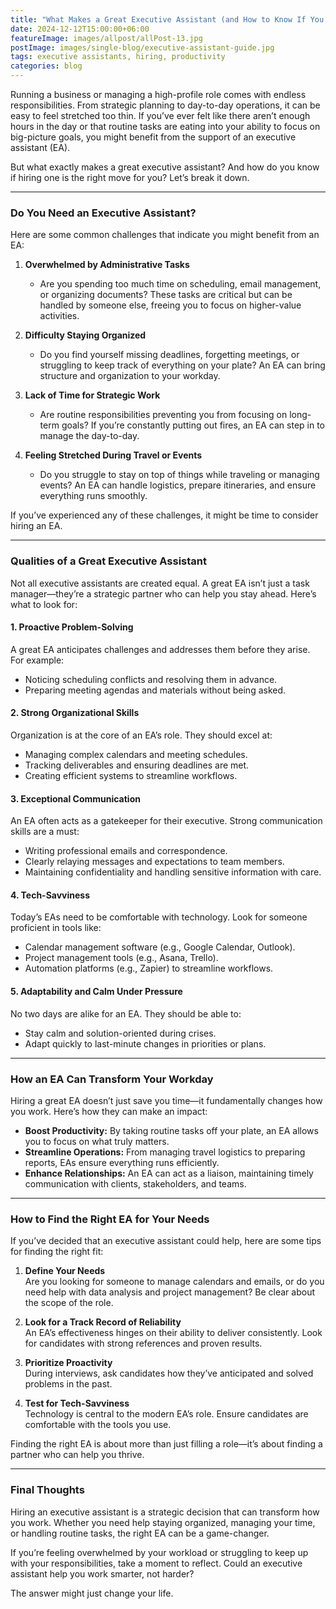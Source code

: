 ```yaml
---
title: "What Makes a Great Executive Assistant (and How to Know If You Need One)"
date: 2024-12-12T15:00:00+06:00
featureImage: images/allpost/allPost-13.jpg
postImage: images/single-blog/executive-assistant-guide.jpg
tags: executive assistants, hiring, productivity
categories: blog
---
```


Running a business or managing a high-profile role comes with endless responsibilities. From strategic planning to day-to-day operations, it can be easy to feel stretched too thin. If you’ve ever felt like there aren’t enough hours in the day or that routine tasks are eating into your ability to focus on big-picture goals, you might benefit from the support of an executive assistant (EA).

But what exactly makes a great executive assistant? And how do you know if hiring one is the right move for you? Let’s break it down.

---

### Do You Need an Executive Assistant?

Here are some common challenges that indicate you might benefit from an EA:

1. **Overwhelmed by Administrative Tasks**
   - Are you spending too much time on scheduling, email management, or organizing documents? These tasks are critical but can be handled by someone else, freeing you to focus on higher-value activities.

2. **Difficulty Staying Organized**
   - Do you find yourself missing deadlines, forgetting meetings, or struggling to keep track of everything on your plate? An EA can bring structure and organization to your workday.

3. **Lack of Time for Strategic Work**
   - Are routine responsibilities preventing you from focusing on long-term goals? If you’re constantly putting out fires, an EA can step in to manage the day-to-day.

4. **Feeling Stretched During Travel or Events**
   - Do you struggle to stay on top of things while traveling or managing events? An EA can handle logistics, prepare itineraries, and ensure everything runs smoothly.

If you’ve experienced any of these challenges, it might be time to consider hiring an EA.

---

### Qualities of a Great Executive Assistant

Not all executive assistants are created equal. A great EA isn’t just a task manager—they’re a strategic partner who can help you stay ahead. Here’s what to look for:

#### 1. **Proactive Problem-Solving**
   A great EA anticipates challenges and addresses them before they arise. For example:
   - Noticing scheduling conflicts and resolving them in advance.
   - Preparing meeting agendas and materials without being asked.

#### 2. **Strong Organizational Skills**
   Organization is at the core of an EA’s role. They should excel at:
   - Managing complex calendars and meeting schedules.
   - Tracking deliverables and ensuring deadlines are met.
   - Creating efficient systems to streamline workflows.

#### 3. **Exceptional Communication**
   An EA often acts as a gatekeeper for their executive. Strong communication skills are a must:
   - Writing professional emails and correspondence.
   - Clearly relaying messages and expectations to team members.
   - Maintaining confidentiality and handling sensitive information with care.

#### 4. **Tech-Savviness**
   Today’s EAs need to be comfortable with technology. Look for someone proficient in tools like:
   - Calendar management software (e.g., Google Calendar, Outlook).
   - Project management tools (e.g., Asana, Trello).
   - Automation platforms (e.g., Zapier) to streamline workflows.

#### 5. **Adaptability and Calm Under Pressure**
   No two days are alike for an EA. They should be able to:
   - Stay calm and solution-oriented during crises.
   - Adapt quickly to last-minute changes in priorities or plans.

---

### How an EA Can Transform Your Workday

Hiring a great EA doesn’t just save you time—it fundamentally changes how you work. Here’s how they can make an impact:

- **Boost Productivity:** By taking routine tasks off your plate, an EA allows you to focus on what truly matters.
- **Streamline Operations:** From managing travel logistics to preparing reports, EAs ensure everything runs efficiently.
- **Enhance Relationships:** An EA can act as a liaison, maintaining timely communication with clients, stakeholders, and teams.

---

### How to Find the Right EA for Your Needs

If you’ve decided that an executive assistant could help, here are some tips for finding the right fit:

1. **Define Your Needs**  
   Are you looking for someone to manage calendars and emails, or do you need help with data analysis and project management? Be clear about the scope of the role.

2. **Look for a Track Record of Reliability**  
   An EA’s effectiveness hinges on their ability to deliver consistently. Look for candidates with strong references and proven results.

3. **Prioritize Proactivity**  
   During interviews, ask candidates how they’ve anticipated and solved problems in the past.

4. **Test for Tech-Savviness**  
   Technology is central to the modern EA’s role. Ensure candidates are comfortable with the tools you use.

Finding the right EA is about more than just filling a role—it’s about finding a partner who can help you thrive.



---

### Final Thoughts

Hiring an executive assistant is a strategic decision that can transform how you work. Whether you need help staying organized, managing your time, or handling routine tasks, the right EA can be a game-changer.

If you’re feeling overwhelmed by your workload or struggling to keep up with your responsibilities, take a moment to reflect. Could an executive assistant help you work smarter, not harder?

The answer might just change your life.